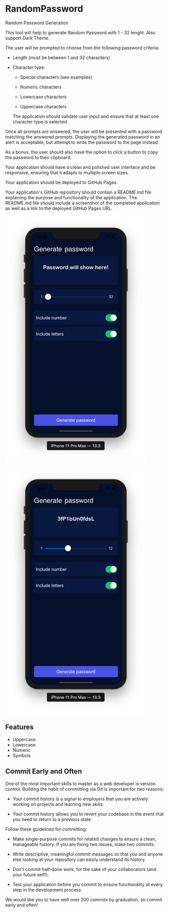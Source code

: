 # RandomPassword
Random Password Generation

This tool will help to generate Random Password with 1 - 32 lenght. Also support Dark Theme.

The user will be prompted to choose from the following password criteria:

* Length (must be between 1 and 32 characters)

* Character type:

  * Special characters (see examples)

  * Numeric characters

  * Lowercase characters

  * Uppercase characters
  
  The application should validate user input and ensure that at least one character type is selected.

Once all prompts are answered, the user will be presented with a password matching the answered prompts. Displaying the generated password in an alert is acceptable, but attempt to write the password to the page instead.

As a bonus, the user should also have the option to click a button to copy the password to their clipboard.

Your application should have a clean and polished user interface and be responsive, ensuring that it adapts to multiple screen sizes.

Your application should be deployed to GitHub Pages.

Your application's GitHub repository should contain a README.md file explaining the purpose and functionality of the application. The README.md file should include a screenshot of the completed application as well as a link to the deployed GitHub Pages URL.

![Image of Yaktocat](https://github.com/Shahriarhossain123/RandomPassword/blob/master/a1.png)

![Image of Yaktocat](https://github.com/Shahriarhossain123/RandomPassword/blob/master/a2.png)

## Features

* Uppercase
* Lowercase
* Numeric
* Symbols

## Commit Early and Often

One of the most important skills to master as a web developer is version control. Building the habit of committing via Git is important for two reasons:

* Your commit history is a signal to employers that you are actively working on projects and learning new skills.

* Your commit history allows you to revert your codebase in the event that you need to return to a previous state.

Follow these guidelines for committing:

* Make single-purpose commits for related changes to ensure a clean, manageable history. If you are fixing two issues, make two commits.

* Write descriptive, meaningful commit messages so that you and anyone else looking at your repository can easily understand its history.

* Don't commit half-done work, for the sake of your collaborators (and your future self!).

* Test your application before you commit to ensure functionality at every step in the development process.

We would like you to have well over 200 commits by graduation, so commit early and often!
